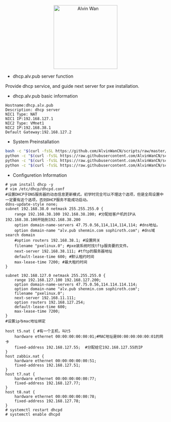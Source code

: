 
<p align='center'> <a href='https://github.com/alvinwancn' target="_blank"> <img src='https://github.com/AlvinWanCN/life-record/raw/master/images/etlucency.png' alt='Alvin Wan' width=200></a></p>

- dhcp.alv.pub server function

Provide dhcp service, and guide next server for pxe installation.

- dhcp.alv.pub basic information
```
Hostname:dhcp.alv.pub
Description: dhcp server
NIC1 Type: NAT
NIC1 IP:192.168.127.1
NIC2 Type: VMnet1
NIC2 IP:192.168.38.1
Default Gateway:192.168.127.2
```


- System Preinstallation
```bash
bash -c "$(curl -fsSL https://github.com/AlvinWanCN/scripts/raw/master/common_tools/disableSeAndFir.sh)" #自定义脚本的方式关闭防火墙
python -c "$(curl -fsSL https://raw.githubusercontent.com/AlvinWanCN/scripts/master/common_tools/pullLocalYum.py)" #添加本地yum仓库
python -c "$(curl -fsSL https://raw.githubusercontent.com/AlvinWanCN/scripts/master/common_tools/joinNatashaLDAP.py)" #加入到我的ldap
python -c "$(curl -fsSL https://raw.githubusercontent.com/AlvinWanCN/scripts/master/shell/pxe/set_hostname.py)" #根据ip修改主机名
```
- Configuretion Information

```sybase
# yum install dhcp -y
# vim /etc/dhcp/dhcpd.conf
#设置DHCP于DNS服务器的动态信息更新模式。初学时完全可以不理这个选项，但是全局设置中一定要有这个选项，否则DHCP服务不能成功启动。
ddns-update-style none;
subnet 192.168.38.0 netmask 255.255.255.0 {
    range 192.168.38.100 192.168.38.200; #分配给客户机的IP从192.168.38.100开始到192.168.38.200
    option domain-name-servers 47.75.0.56,114,114,114,114; #dns地址。
    option domain-name "alv.pub shenmin.com sophiroth.com"; #dns域 search domain
    #option routers 192.168.38.1; #设置网关
    filename "pxelinux.0"; #pxe装系统时找tftp服务要的文件。
    next-server 192.168.38.111; #tftp的服务器地址
    default-lease-time 600; #默认租约时间
    max-lease-time 7200; #最大租约时间
}

subnet 192.168.127.0 netmask 255.255.255.0 {
    range 192.168.127.100 192.168.127.200;
    option domain-name-servers 47.75.0.56,114.114.114.114;
    option domain-name "alv.pub shenmin.com sophiroth.com";
    filename "pxelinux.0";
    next-server 192.168.11.111;
    option routers 192.168.127.254;
    default-lease-time 600;
    max-lease-time 7200;
}
#设置ip与mac地址绑定

host t5.nat { #有一个主机，叫t5
    hardware ethernet 00:00:00:00:00:01;#MAC地址是00:00:00:00:00:01的网卡
    fixed-address 192.168.127.55;  #分配给它192.168.127.55的IP
}
host zabbix.nat {
    hardware ethernet 00:00:00:00:00:51;
    fixed-address 192.168.127.51;
}
host t7.nat {
    hardware ethernet 00:00:00:00:00:77;
    fixed-address 192.168.127.77;
}
host t8.nat {
    hardware ethernet 00:00:00:00:00:78;
    fixed-address 192.168.127.78;
}
# systemctl restart dhcpd
# systemctl enable dhcpd
```
